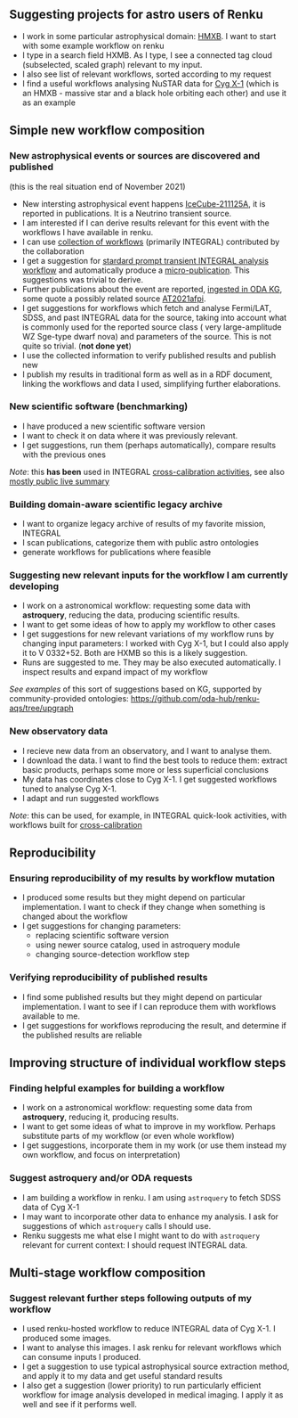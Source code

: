 ## Suggesting projects for astro users of Renku


* I work in some particular astrophysical domain: [HMXB](https://en.wikipedia.org/wiki/X-ray_binary#High-mass_X-ray_binary). I want to start with some example workflow on renku
* I type in a search field HXMB. As I type, I see a connected tag cloud (subselected, scaled graph) relevant to my input. 
* I also see list of relevant workflows, sorted according to my request
* I find a useful workflows analysing NuSTAR data for [Cyg X-1](https://en.wikipedia.org/wiki/Cygnus_X-1) (which is an HMXB - massive star and a black hole orbiting each other) and use it as an example


## Simple new workflow composition


### New astrophysical events or sources are discovered and published

(this is the real situation end of November 2021)

* New intersting astrophysical event happens [IceCube-211125A](https://gcn.gsfc.nasa.gov/gcn3/31126.gcn3), it is reported in publications. It is a Neutrino transient source.
* I am interested if I can derive results relevant for this event with the workflows I have available in renku.
* I can use [collection of workflows](https://gitlab.in2p3.fr/oda/workflows) (primarily INTEGRAL) contributed by the collaboration
* I get a suggestion for [stardard prompt transient INTEGRAL analysis workflow](https://gitlab.in2p3.fr/oda/workflows/gcn-circular-integral-ul/) and automatically produce a [micro-publication](https://gcn.gsfc.nasa.gov/gcn3/31135.gcn3). This suggestions was trivial to derive. 
* Further publications about the event are reported, [ingested in ODA KG](https://apps.streamlitusercontent.com/volodymyrss/streamlit-spiacs/master/app.py/+/?source_name=IceCube-211125A), some quote a possibly related source [AT2021afpi](https://www.astronomerstelegram.org/?read=15079).
* I get suggestions for workflows which fetch and analyse Fermi/LAT, SDSS, and past INTEGRAL data for the source, taking into account what is commonly used for the reported source class ( very large-amplitude WZ Sge-type dwarf nova) and parameters of the source. This is not quite so trivial. (**not done yet**)
* I use the collected information to verify published results and publish new
* I publish my results in traditional form as well as in a RDF document, linking the workflows and data I used, simplifying further elaborations.

### New scientific software (benchmarking)

* I have produced a new scientific software version
* I want to check it on data where it was previously relevant. 
* I get suggestions, run them (perhaps automatically), compare results with the previous ones

*Note*: this **has been** used in INTEGRAL [cross-calibration activities](https://indico.ict.inaf.it/event/1001/contributions/10148/), see also [mostly public live summary](https://share.streamlit.io/volodymyrss/streamlit-cc/app.py)

### Building domain-aware scientific legacy archive

* I want to organize legacy archive of results of my favorite mission, INTEGRAL
* I scan publications, categorize them with public astro ontologies
* generate workflows for publications where feasible



### Suggesting new relevant inputs for the workflow I am currently developing

* I work on a astronomical workflow: requesting some data with **astroquery**, reducing the data, producing scientific results.
* I want to get some ideas of how to apply my workflow to other cases
* I get suggestions for new relevant variations of my workflow runs by changing input parameters: I worked with Cyg X-1, but I could also apply it to V 0332+52. Both are HXMB so this is a likely suggestion.
* Runs are suggested to me. They may be also executed automatically. I inspect results and expand impact of my workflow

*See examples* of this sort of suggestions based on KG, supported by community-provided ontologies: https://github.com/oda-hub/renku-aqs/tree/upgraph

### New observatory data

* I recieve new data from an observatory, and I want to analyse them.
* I download the data. I want to find the best tools to reduce them: extract basic products, perhaps some more or less superficial conclusions
* My data has coordinates close to Cyg X-1. I get suggested workflows tuned to analyse Cyg X-1. 
* I adapt and run suggested workflows

*Note*: this can be used, for example, in INTEGRAL quick-look activities, with workflows built for [cross-calibration](https://indico.ict.inaf.it/event/1001/contributions/10148/)

## Reproducibility

### Ensuring reproducibility of my results by workflow mutation

* I produced some results but they might depend on particular implementation. I want to check if they change when something is changed about the workflow
* I get suggestions for changing parameters: 
  * replacing scientific software version
  * using newer source catalog, used in astroquery module 
  * changing source-detection workflow step

### Verifying reproducibility of published results 

* I find some published results but they might depend on particular implementation. I want to see if I can reproduce them with workflows available to me.
* I get suggestions for workflows reproducing the result, and determine if the published results are reliable

## Improving structure of individual workflow steps

### Finding helpful examples for building  a workflow

* I work on a astronomical workflow: requesting some data from **astroquery**, reducing it, producing results.
* I want to get some ideas of what to improve in my workflow. Perhaps substitute parts of my workflow (or even whole workflow)
* I get suggestions, incorporate them in my work (or use them instead my own workflow, and focus on interpretation)


### Suggest astroquery and/or ODA requests

* I am building a workflow in renku. I am using `astroquery` to fetch SDSS data of Cyg X-1
* I may want to incorporate other data to enhance my analysis. I ask for suggestions of which `astroquery` calls I should use.
* Renku suggests me what else I might want to do with `astroquery` relevant for current context: I should request INTEGRAL data.


## Multi-stage workflow composition
### Suggest relevant further steps following outputs of my workflow

* I used renku-hosted workflow to reduce INTEGRAL data of Cyg X-1. I produced some images.
* I want to analyse this images. I ask renku for relevant workflows which can consume inputs I produced.
* I get a suggestion to use typical astrophysical source extraction method, and apply it to my data and get useful standard results
* I also get a suggestion (lower priority) to run particularly efficient workflow for image analysis developed in medical imaging. I apply it as well and see if it  performs well.
